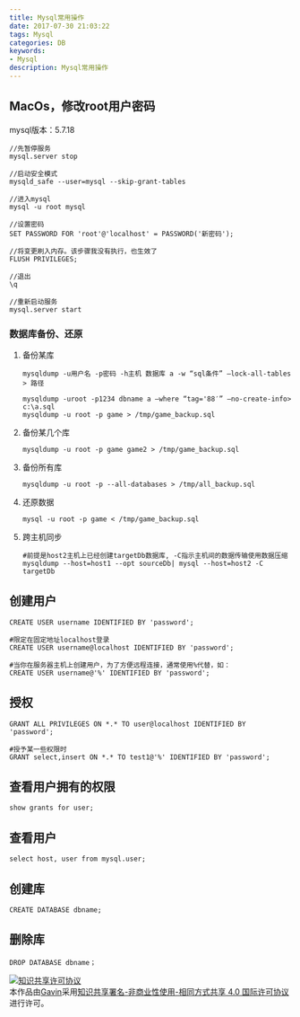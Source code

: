 ```yaml
---
title: Mysql常用操作
date: 2017-07-30 21:03:22
tags: Mysql
categories: DB
keywords: 
- Mysql
description: Mysql常用操作
---
```


## MacOs，修改root用户密码

mysql版本：5.7.18

```
//先暂停服务
mysql.server stop

//启动安全模式
mysqld_safe --user=mysql --skip-grant-tables

//进入mysql
mysql -u root mysql

//设置密码
SET PASSWORD FOR 'root'@'localhost' = PASSWORD('新密码');

//将变更刷入内存。该步骤我没有执行，也生效了
FLUSH PRIVILEGES; 

//退出
\q

//重新启动服务
mysql.server start
```
### 数据库备份、还原

1. 备份某库

   ```
   mysqldump -u用户名 -p密码 -h主机 数据库 a -w “sql条件” –lock-all-tables > 路径

   mysqldump -uroot -p1234 dbname a –where “tag='88′” –no-create-info> c:\a.sql
   mysqldump -u root -p game > /tmp/game_backup.sql
   ```


2. 备份某几个库

   ```
   mysqldump -u root -p game game2 > /tmp/game_backup.sql
   ```

3. 备份所有库

   ```
   mysqldump -u root -p --all-databases > /tmp/all_backup.sql
   ```

4. 还原数据

   ```
   mysql -u root -p game < /tmp/game_backup.sql
   ```

5. 跨主机同步

   ```
   #前提是host2主机上已经创建targetDb数据库, -C指示主机间的数据传输使用数据压缩
   mysqldump --host=host1 --opt sourceDb| mysql --host=host2 -C targetDb
   ```


## 创建用户

```
CREATE USER username IDENTIFIED BY 'password';

#限定在固定地址localhost登录
CREATE USER username@localhost IDENTIFIED BY 'password';

#当你在服务器主机上创建用户，为了方便远程连接，通常使用%代替，如：
CREATE USER username@'%' IDENTIFIED BY 'password';
```

## 授权

```
GRANT ALL PRIVILEGES ON *.* TO user@localhost IDENTIFIED BY 'password';

#授予某一些权限时
GRANT select,insert ON *.* TO test1@'%' IDENTIFIED BY 'password';
```

## 查看用户拥有的权限

```
show grants for user;
```

## 查看用户

```
select host, user from mysql.user;
```

## 创建库

```
CREATE DATABASE dbname;
```

## 删除库

```
DROP DATABASE dbname；
```



<a rel="license" href="http://creativecommons.org/licenses/by-nc-sa/4.0/"><img alt="知识共享许可协议" style="border-width:0" src="https://i.creativecommons.org/l/by-nc-sa/4.0/88x31.png" /></a><br />本作品由<a xmlns:cc="http://creativecommons.org/ns#" href="http://wonius.top/" property="cc:attributionName" rel="cc:attributionURL">Gavin</a>采用<a rel="license" href="http://creativecommons.org/licenses/by-nc-sa/4.0/">知识共享署名-非商业性使用-相同方式共享 4.0 国际许可协议</a>进行许可。